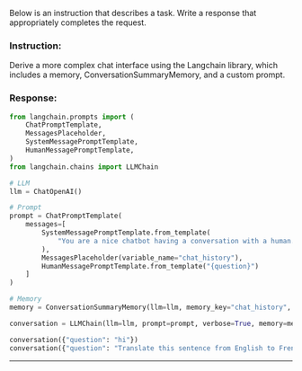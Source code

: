 Below is an instruction that describes a task. Write a response that appropriately completes the request.

### Instruction:
Derive a more complex chat interface using the Langchain library, which includes a memory, ConversationSummaryMemory, and a custom prompt.

### Response:
```python
from langchain.prompts import (
    ChatPromptTemplate,
    MessagesPlaceholder,
    SystemMessagePromptTemplate,
    HumanMessagePromptTemplate,
)
from langchain.chains import LLMChain

# LLM
llm = ChatOpenAI()

# Prompt 
prompt = ChatPromptTemplate(
    messages=[
        SystemMessagePromptTemplate.from_template(
            "You are a nice chatbot having a conversation with a human."
        ),
        MessagesPlaceholder(variable_name="chat_history"),
        HumanMessagePromptTemplate.from_template("{question}")
    ]
)

# Memory
memory = ConversationSummaryMemory(llm=llm, memory_key="chat_history", return_messages=True)

conversation = LLMChain(llm=llm, prompt=prompt, verbose=True, memory=memory)

conversation({"question": "hi"})
conversation({"question": "Translate this sentence from English to French: I love programming."})
```
---
